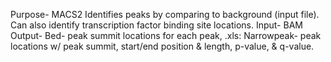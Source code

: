 Purpose- MACS2 Identifies peaks by comparing to background (input file).  Can also identify transcription factor binding site locations. 
Input- BAM
Output- Bed- peak summit locations for each peak, 
.xls: Narrowpeak- peak locations w/ peak summit, start/end position & length, p-value, & q-value.
